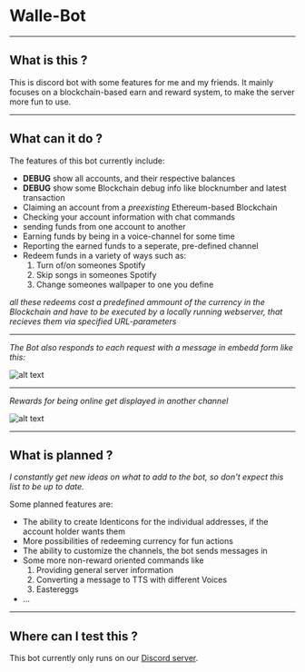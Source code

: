 # Walle-Bot

---
## What is this ?
This is discord bot with some features for me and my friends.
It mainly focuses on a blockchain-based earn and reward system,
to make the server more fun to use.

---
## What can it do ?
The features of this bot currently include:
+ **DEBUG** show all accounts, and their respective balances
+ **DEBUG** show some Blockchain debug info like blocknumber and latest transaction
+ Claiming an account from a _preexisting_ Ethereum-based Blockchain
+ Checking your account information with chat commands 
+ sending funds from one account to another
+ Earning funds by being in a voice-channel for some time
+ Reporting the earned funds to a seperate, pre-defined channel
+ Redeem funds in a variety of ways such as:
    1. Turn of/on someones Spotify
    2. Skip songs in someones Spotify
    3. Change someones wallpaper to one you define
       
_all these redeems cost a predefined ammount of the currency in the Blockchain and have to be executed
by a locally running webserver, that recieves them via specified URL-parameters_
    

---
_The Bot also responds to each request with a message in embedd form like this:_

![alt text](https://i.imgur.com/8f1sNz1.png "This is, what the current account-interface looks like")

---
_Rewards for being online get displayed in another channel_

![alt text](https://i.imgur.com/JCMTMzC.png "The bot displays the amount, name and profile-picture of the earner")

---
## What is planned ?
_I constantly get new ideas on what to add to the bot, so don't expect this list to be up to date._

Some planned features are:
+ The ability to create Identicons for the individual addresses, if the account holder wants them
+ More possibilities of redeeming currency for fun actions
+ The ability to customize the channels, the bot sends messages in
+ Some more non-reward oriented commands like
    1. Providing general server information
    2. Converting a message to TTS with different Voices
    3. Eastereggs
+ ...
    
---
## Where can I test this ?
This bot currently only runs on our [Discord server](https://discord.gg/hEmGXFmdFS).
    



